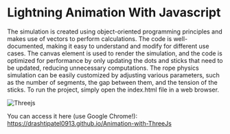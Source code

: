# Lightning Animation With Javascript

The simulation is created using object-oriented programming principles and makes use of vectors to perform calculations. The code is well-documented, making it easy to understand and modify for different use cases. The canvas element is used to render the simulation, and the code is optimized for performance by only updating the dots and sticks that need to be updated, reducing unnecessary computations. The rope physics simulation can be easily customized by adjusting various parameters, such as the number of segments, the gap between them, and the tension of the sticks. To run the project, simply open the index.html file in a web browser.

![Threejs](https://img.shields.io/badge/threejs-black?style=for-the-badge&logo=three.js&logoColor=white)

You can access it here (use Google Chrome!):
https://drashtipatel0913.github.io/Animation-with-ThreeJs
